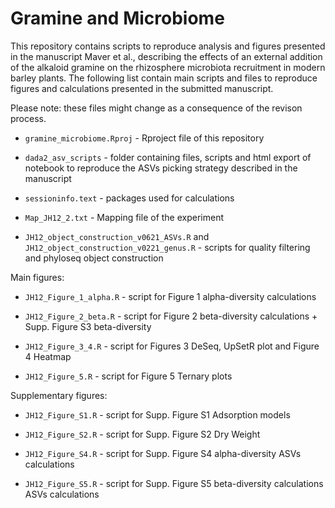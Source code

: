 # Gramine and Microbiome

This repository contains scripts to reproduce analysis and figures presented in the manuscript Maver et al., describing the effects of an external addition of the alkaloid gramine on the rhizosphere microbiota recruitment in modern barley plants. The following list contain main scripts and files to reproduce figures and calculations presented in the submitted manuscript. 

Please note: these files might change as a consequence of the revison process.

- ```gramine_microbiome.Rproj``` -  Rproject file of this repository

- ```dada2_asv_scripts``` -  folder containing files, scripts and html export of notebook to reproduce the ASVs picking strategy described in the manuscript

- ```sessioninfo.text``` -  packages used for calculations

- ```Map_JH12_2.txt``` - Mapping file of the experiment

- ```JH12_object_construction_v0621_ASVs.R``` and ```JH12_object_construction_v0221_genus.R``` - scripts for quality filtering and phyloseq object construction

Main figures:

- ```JH12_Figure_1_alpha.R``` - script for Figure 1 alpha-diversity calculations 

- ```JH12_Figure_2_beta.R``` - script for Figure 2 beta-diversity calculations + Supp. Figure S3 beta-diversity

- ```JH12_Figure_3_4.R``` - script for Figures 3 DeSeq, UpSetR plot and Figure 4 Heatmap

- ```JH12_Figure_5.R``` - script for Figure 5 Ternary plots

Supplementary figures:

- ```JH12_Figure_S1.R``` - script for Supp. Figure S1 Adsorption models

- ```JH12_Figure_S2.R``` - script for Supp. Figure S2 Dry Weight

- ```JH12_Figure_S4.R``` - script for Supp. Figure S4 alpha-diversity ASVs calculations 

- ```JH12_Figure_S5.R``` - script for Supp. Figure S5 beta-diversity calculations ASVs calculations 